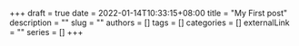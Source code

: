+++ 
draft = true
date = 2022-01-14T10:33:15+08:00
title = "My First post"
description = ""
slug = ""
authors = []
tags = []
categories = []
externalLink = ""
series = []
+++


